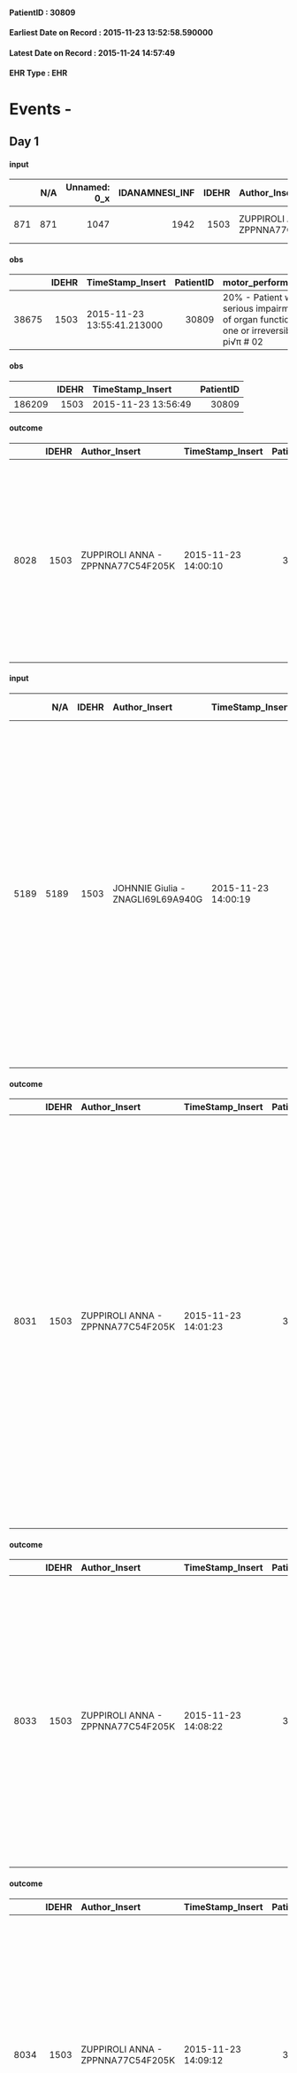 
#### PatientID : 30809
#### Earliest Date on Record : 2015-11-23 13:52:58.590000
#### Latest Date on Record : 2015-11-24 14:57:49
#### EHR Type : EHR

# Events - 

## Day 1

#### input
|     |    N/A |   Unnamed: 0_x |   IDANAMNESI_INF |   IDEHR | Author_Insert                     | TimeStamp_Insert           | EHRType   |   PatientID |   IDDigitalSignDocument |   Non_Rilevabile_x | Note_Non_Rilevabile_x   | perc_salute               | rapporti_fam   | persone_vicine   | Caregiver   | Note_Elim_urinaria                         |
|----:|-------:|---------------:|-----------------:|--------:|:----------------------------------|:---------------------------|:----------|------------:|------------------------:|-------------------:|:------------------------|:--------------------------|:---------------|:-----------------|:------------|:-------------------------------------------|
| 871 |    871 |           1047 |             1942 |    1503 | ZUPPIROLI ANNA - ZPPNNA77C54F205K | 2015-11-23 13:52:58.590000 | EHR       |       30809 |                  194260 |                  0 | NR                      | perdit√ † Performance # 0 | is # 0         | brother and son  | wife        | absorbency. diuresis last morning of 23/11 |

#### obs
|       |   IDEHR | TimeStamp_Insert           |   PatientID | motor_performance                                                                       |
|------:|--------:|:---------------------------|------------:|:----------------------------------------------------------------------------------------|
| 38675 |    1503 | 2015-11-23 13:55:41.213000 |       30809 | 20% - Patient with serious impairment of organ functions, one or irreversible pi√π # 02 |

#### obs
|        |   IDEHR | TimeStamp_Insert    |   PatientID |
|-------:|--------:|:--------------------|------------:|
| 186209 |    1503 | 2015-11-23 13:56:49 |       30809 |

#### outcome
|      |   IDEHR | Author_Insert                     | TimeStamp_Insert    |   PatientID |   IDDigitalSignDocument |   IDPAI_VIDAS | opt_problem                         |   opt_problem_num | opt_obiettivo                                                                                                                                                                              |   opt_obiettivo_num | opt_stato_problema   |   opt_stato_problema_num | opt_interventi                                                                                                                                                                                                      |   opt_interventi_num |
|-----:|--------:|:----------------------------------|:--------------------|------------:|------------------------:|--------------:|:------------------------------------|------------------:|:-------------------------------------------------------------------------------------------------------------------------------------------------------------------------------------------|--------------------:|:---------------------|-------------------------:|:--------------------------------------------------------------------------------------------------------------------------------------------------------------------------------------------------------------------|---------------------:|
| 8028 |    1503 | ZUPPIROLI ANNA - ZPPNNA77C54F205K | 2015-11-23 14:00:10 |       30809 |                  194264 |         10057 | Deficit in the care of s√® # 25 = 0 |                 4 | Maintain dignity ¬ † of the patient, where possible, helping him to accept their own limitations, considering himself realistic and objective (eating, bathing, dressing, delete) # 42 = 0 |                   4 | Open Problem # 1     |                        1 | PAI Implementation - Ensuring the right privacy # 182 = 0; Counseling - Encourage to express feelings about the care deficit s # 184 = 0; PAI Implementation - completely replace the activity † everyday # 183 = 0 |                    4 |

#### input
|      |    N/A |   IDEHR | Author_Insert                     | TimeStamp_Insert    | EHRType   |   PatientID |   IDDigitalSignDocument | persone_vicine   |   Unnamed: 0_y |   IDANAMNESI_MED |   Non_Rilevabile_y | Note_Non_Rilevabile_y   | diagnosis                                                                                                                                                                                                                                                                                                                                 |
|-----:|-------:|--------:|:----------------------------------|:--------------------|:----------|------------:|------------------------:|:-----------------|---------------:|-----------------:|-------------------:|:------------------------|:------------------------------------------------------------------------------------------------------------------------------------------------------------------------------------------------------------------------------------------------------------------------------------------------------------------------------------------|
| 5189 |   5189 |    1503 | JOHNNIE Giulia - ZNAGLI69L69A940G | 2015-11-23 14:00:19 | EHR       |       30809 |                  194265 | N/A              |           2568 |             3133 |                  0 | NR                      | multifocal hepatocellular carcinoma of HCV. progression and subsequent pulmonary lymph node and peritoneal. pluritrattato with locoregional therapies (TACE), RT on lesion in inguinal dx. anemia, dismielopoiesi against those three maturative series. in history: prostatic hypertrophy, arterial hypertension. ICD9: 1552, 1970, 1965 |

#### outcome
|      |   IDEHR | Author_Insert                     | TimeStamp_Insert    |   PatientID |   IDDigitalSignDocument |   IDPAI_VIDAS | opt_problem                                                |   opt_problem_num | opt_obiettivo                                                                                                   |   opt_obiettivo_num | opt_stato_problema   |   opt_stato_problema_num | opt_interventi                                                                                                                                                                                                                                                                                                                                                                                                                                                                                                  |   opt_interventi_num |
|-----:|--------:|:----------------------------------|:--------------------|------------:|------------------------:|--------------:|:-----------------------------------------------------------|------------------:|:----------------------------------------------------------------------------------------------------------------|--------------------:|:---------------------|-------------------------:|:----------------------------------------------------------------------------------------------------------------------------------------------------------------------------------------------------------------------------------------------------------------------------------------------------------------------------------------------------------------------------------------------------------------------------------------------------------------------------------------------------------------|---------------------:|
| 8031 |    1503 | ZUPPIROLI ANNA - ZPPNNA77C54F205K | 2015-11-23 14:01:23 |       30809 |                  194271 |         10060 | Alteration or risk of impairment of lung function # 26 = 0 |                 3 | The patient will present deeper breaths with effective removal of the pulmonary secretions, if present # 43 = 0 |                   4 | Open Problem # 1     |                        1 | Implementation PAI - Position the patient in a semi-seated position and, if necessary, administer O2 therapy # 225 = 0; Implementation of the PAI - Therapeutic adjustment # 232 = 0; Implementation of the PAI - Administer the drugs correctly as prescribed # 233 = 0; Implementation of the PAI - Evaluate the effectiveness of drug administration # 234 = 0; Counseling - Sharing with the patient the therapeutic path # 235 = 0; Counseling - Sharing with the caregiver the therapeutic path # 236 = 0 |                    4 |

#### outcome
|      |   IDEHR | Author_Insert                     | TimeStamp_Insert    |   PatientID |   IDDigitalSignDocument |   IDPAI_VIDAS | opt_problem               |   opt_problem_num | opt_obiettivo                                                                                         |   opt_obiettivo_num | ds_note           | opt_stato_problema   |   opt_stato_problema_num | opt_interventi                                                                                                                                                                                                                                                                                                         |   opt_interventi_num |
|-----:|--------:|:----------------------------------|:--------------------|------------:|------------------------:|--------------:|:--------------------------|------------------:|:------------------------------------------------------------------------------------------------------|--------------------:|:------------------|:---------------------|-------------------------:|:-----------------------------------------------------------------------------------------------------------------------------------------------------------------------------------------------------------------------------------------------------------------------------------------------------------------------|---------------------:|
| 8033 |    1503 | ZUPPIROLI ANNA - ZPPNNA77C54F205K | 2015-11-23 14:08:22 |       30809 |                  194274 |         10062 | Altered sleep / wake # 31 |                 4 | The patient report † † he slept satisfactorily in terms of quality ¬ † both in terms of quantity # 62 |                   4 | inpatient hospice | closed Problem # 2   |                        2 | PAI Implementation - therapeutic upgrading # 519; PAI Implementation - properly administer the drugs as prescription # 520; PAI Implementation - To evaluate the efficacy of drug delivery # 521; Counseling - Share with caregiver therapeutic path # 523; Counseling - Share with the patient therapeutic path # 522 |                    4 |

#### outcome
|      |   IDEHR | Author_Insert                     | TimeStamp_Insert    |   PatientID |   IDDigitalSignDocument |   IDPAI_VIDAS | opt_problem                                            |   opt_problem_num | opt_obiettivo                                                                                              |   opt_obiettivo_num | ds_note           | opt_stato_problema   |   opt_stato_problema_num | opt_interventi                                                                                                                                                                                                                                                                                    |   opt_interventi_num |
|-----:|--------:|:----------------------------------|:--------------------|------------:|------------------------:|--------------:|:-------------------------------------------------------|------------------:|:-----------------------------------------------------------------------------------------------------------|--------------------:|:------------------|:---------------------|-------------------------:|:--------------------------------------------------------------------------------------------------------------------------------------------------------------------------------------------------------------------------------------------------------------------------------------------------|---------------------:|
| 8034 |    1503 | ZUPPIROLI ANNA - ZPPNNA77C54F205K | 2015-11-23 14:09:12 |       30809 |                  194277 |         10063 | Alteration or risk of impairment of lung function # 26 |                 3 | The patient will not present symptoms that will reduce QoL (epistaxis, cough, hemoptysis, hemoptysis) # 45 |                   3 | inpatient hospice | closed Problem # 2   |                        2 | PAI Implementation - therapeutic upgrading # 275; PAI Implementation - To evaluate the efficacy of drug delivery # 277; Information - Inform the patient / caregiver on the signs and symptoms prevalent # 281; Education - Educate the caregiver / patient recognition / symptom treatment # 280 |                    4 |

#### outcome
|      |   IDEHR | Author_Insert                     | TimeStamp_Insert    |   PatientID |   IDDigitalSignDocument |   IDPAI_VIDAS | opt_problem                                                |   opt_problem_num | opt_obiettivo                                                |   opt_obiettivo_num | ds_note           | opt_stato_problema   |   opt_stato_problema_num | opt_interventi                                                                                                                                                                                 |   opt_interventi_num |
|-----:|--------:|:----------------------------------|:--------------------|------------:|------------------------:|--------------:|:-----------------------------------------------------------|------------------:|:-------------------------------------------------------------|--------------------:|:------------------|:---------------------|-------------------------:|:-----------------------------------------------------------------------------------------------------------------------------------------------------------------------------------------------|---------------------:|
| 8037 |    1503 | ZUPPIROLI ANNA - ZPPNNA77C54F205K | 2015-11-23 14:10:32 |       30809 |                  194281 |         10066 | Impaired mobility † / limitation of physical movement # 27 |                 1 | The patient manterr√ † ¬ † ¬ † † mobilit√ the remaining # 49 |                   2 | inpatient hospice | closed Problem # 2   |                        2 | Educational - Teach the patient alternative movements # 370; PAI Implementation - Evaluate given mobility † # 368; PAI Implementation - Help the patient favoring its remaining capacity # 369 |                    1 |

#### outcome
|      |   IDEHR | Author_Insert                     | TimeStamp_Insert    |   PatientID |   IDDigitalSignDocument |   IDPAI_VIDAS | opt_problem                                                |   opt_problem_num | opt_obiettivo                                                                                                                                                                                      |   opt_obiettivo_num | ds_note           | opt_stato_problema   |   opt_stato_problema_num | opt_interventi                                                                                                                                                                                                                                                                                                         |   opt_interventi_num |
|-----:|--------:|:----------------------------------|:--------------------|------------:|------------------------:|--------------:|:-----------------------------------------------------------|------------------:|:---------------------------------------------------------------------------------------------------------------------------------------------------------------------------------------------------|--------------------:|:------------------|:---------------------|-------------------------:|:-----------------------------------------------------------------------------------------------------------------------------------------------------------------------------------------------------------------------------------------------------------------------------------------------------------------------|---------------------:|
| 8038 |    1503 | ZUPPIROLI ANNA - ZPPNNA77C54F205K | 2015-11-23 14:11:40 |       30809 |                  194282 |         10067 | Impaired mobility † / limitation of physical movement # 27 |                 1 | The patient utilizzer√ † ¬ † aids designed to increase the mobilit√ † ¬ † ¬ † ¬ß by establishing priorit√ attivit√ † for † ¬ † daily and reaching the awareness of the limits of his own body # 48 |                   4 | inpatient hospice | closed Problem # 2   |                        2 | PAI Implementation - Encourage the patient in setting priorit√ † ¬ † ¬ † attivit√ for daily † # 340; Aids - Request supply of articulated bed with sides # 347; Aids - Request supply of bedsore air mattress and compressor # 348 ; aids - Request supply handle bed # 349; aids - Request supply of convenient # 355 |                    4 |

#### outcome
|      |   IDEHR | Author_Insert                     | TimeStamp_Insert    |   PatientID |   IDDigitalSignDocument |   IDPAI_VIDAS | opt_problem                                                |   opt_problem_num | opt_obiettivo            |   opt_obiettivo_num | ds_note           | opt_stato_problema   |   opt_stato_problema_num | opt_interventi                                                             |   opt_interventi_num |
|-----:|--------:|:----------------------------------|:--------------------|------------:|------------------------:|--------------:|:-----------------------------------------------------------|------------------:|:-------------------------|--------------------:|:------------------|:---------------------|-------------------------:|:---------------------------------------------------------------------------|---------------------:|
| 8039 |    1503 | ZUPPIROLI ANNA - ZPPNNA77C54F205K | 2015-11-23 14:12:47 |       30809 |                  194283 |         10068 | Impaired mobility † / limitation of physical movement # 27 |                 1 | Palliative Sedation # 51 |                   4 | inpatient hospice | closed Problem # 2   |                        2 | PAI Implementation - properly I administer the drugs as prescription # 382 |                    4 |

#### obs
|        |   IDEHR | TimeStamp_Insert           |   PatientID |
|-------:|--------:|:---------------------------|------------:|
| 287051 |    1503 | 2015-11-23 15:13:40.667000 |       30809 |

#### obs
|      |   IDEHR | TimeStamp_Insert           |   PatientID | asthenia   | dyspnoea   | agitation_behavior_freq   |
|-----:|--------:|:---------------------------|------------:|:-----------|:-----------|:--------------------------|
| 3928 |    1503 | 2015-11-23 15:16:38.773000 |       30809 | Severe # 3 | No # 0     | quiet # 0                 |

#### obs
|       |   IDEHR | TimeStamp_Insert           |   PatientID | chk_ausili_presidi   | opt_care_giver   | opt_dehydration   | cachexia     | dyspnoea        | motor_performance              | body_temp    | agitation_behavior_freq   |
|------:|--------:|:---------------------------|------------:|:---------------------|:-----------------|:------------------|:-------------|:----------------|:-------------------------------|:-------------|:--------------------------|
| 84372 |    1503 | 2015-11-23 16:47:13.763000 |       30809 | absorbency # 0       | This # 0         | Dehydration # 0   | cachexia # 0 | mild strain # 1 | bedridden, nontransferable # 5 | Apyrexia # 1 | quiet # 0                 |

#### obs
|        |   IDEHR | TimeStamp_Insert    |   PatientID |
|-------:|--------:|:--------------------|------------:|
| 135860 |    1503 | 2015-11-23 16:47:42 |       30809 |

#### obs
|       |   IDEHR | TimeStamp_Insert           |   PatientID | active_diuresis     | motor_performance                                                                       |
|------:|--------:|:---------------------------|------------:|:--------------------|:----------------------------------------------------------------------------------------|
| 38688 |    1503 | 2015-11-23 16:55:27.440000 |       30809 | active diuresis # 0 | 20% - Patient with serious impairment of organ functions, one or irreversible pi√π # 02 |

#### obs
|        |   IDEHR | TimeStamp_Insert    |   PatientID |
|-------:|--------:|:--------------------|------------:|
| 186255 |    1503 | 2015-11-23 16:56:12 |       30809 |

#### input
|      |    N/A |   IDEHR | Author_Insert                     | TimeStamp_Insert    | EHRType   |   PatientID |   IDDigitalSignDocument | persone_vicine   |   Unnamed: 0_y |   IDANAMNESI_MED |   Non_Rilevabile_y | Note_Non_Rilevabile_y   | diagnosis                                                                                                                                                                                                                                                                                                                                 |
|-----:|-------:|--------:|:----------------------------------|:--------------------|:----------|------------:|------------------------:|:-----------------|---------------:|-----------------:|-------------------:|:------------------------|:------------------------------------------------------------------------------------------------------------------------------------------------------------------------------------------------------------------------------------------------------------------------------------------------------------------------------------------|
| 5191 |   5191 |    1503 | JOHNNIE Giulia - ZNAGLI69L69A940G | 2015-11-23 17:15:14 | EHR       |       30809 |                  194610 | N/A              |           2575 |             3135 |                  0 | NR                      | multifocal hepatocellular carcinoma of HCV. progression and subsequent pulmonary lymph node and peritoneal. pluritrattato with locoregional therapies (TACE), RT on lesion in inguinal dx. anemia, dismielopoiesi against those three maturative series. in history: prostatic hypertrophy, arterial hypertension. ICD9: 1552, 1970, 1965 |

#### obs
|        |   IDEHR | TimeStamp_Insert    |   PatientID |
|-------:|--------:|:--------------------|------------:|
| 186293 |    1503 | 2015-11-24 05:27:08 |       30809 |

#### obs
|       |   IDEHR | TimeStamp_Insert           |   PatientID | chk_ausili_presidi   | dyspnoea    | motor_performance              | body_temp    |
|------:|--------:|:---------------------------|------------:|:---------------------|:------------|:-------------------------------|:-------------|
| 84385 |    1503 | 2015-11-24 06:39:16.727000 |       30809 | absorbency # 0       | at rest # 0 | bedridden, nontransferable # 5 | Apyrexia # 1 |

#### obs
|        |   IDEHR | TimeStamp_Insert    |   PatientID |
|-------:|--------:|:--------------------|------------:|
| 135870 |    1503 | 2015-11-24 06:40:29 |       30809 |

#### obs
|        |   IDEHR | TimeStamp_Insert    |   PatientID |
|-------:|--------:|:--------------------|------------:|
| 186298 |    1503 | 2015-11-24 08:34:14 |       30809 |

#### obs
|       |   IDEHR | TimeStamp_Insert           |   PatientID | personal_hygiene   | urine_elimination      | mobility     | active_diuresis     | dyspnoea    | motor_performance        | body_temp    | diet       |
|------:|--------:|:---------------------------|------------:|:-------------------|:-----------------------|:-------------|:--------------------|:------------|:-------------------------|:-------------|:-----------|
| 38708 |    1503 | 2015-11-24 09:00:41.480000 |       30809 | Employee # 4       | With help and aids # 3 | Employee # 4 | active diuresis # 0 | at rest # 0 | 10% - Patient dying # 01 | Apyrexia # 0 | Absent # 4 |

#### obs
|       |   IDEHR | TimeStamp_Insert           |   PatientID | personal_hygiene   | urine_elimination   | mobility   | hemorrhagic_manifestation   | speech   | cough   | nausea   | memory_deficit   | cognitive_deficit   | active_diuresis   | lack_of_appetite   | asthenia   | cachexia   | dyspnoea   | motor_performance   | body_temp   | mood   | diet   | cognitive_state   | feces_elimination   | consumption_help   |
|------:|--------:|:---------------------------|------------:|:-------------------|:--------------------|:-----------|:----------------------------|:---------|:--------|:---------|:-----------------|:--------------------|:------------------|:-------------------|:-----------|:-----------|:-----------|:--------------------|:------------|:-------|:-------|:------------------|:--------------------|:-------------------|
| 38711 |    1503 | 2015-11-24 09:15:13.100000 |       30809 | NR                 | NR                  | NR         | NR                          | NR       | NR      | NR       | NR               | NR                  | NR                | NR                 | NR         | NR         | NR         | NR                  | NR          | NR     | NR     | NR                | NR                  | NR                 |

#### input
|       |    N/A |   IDEHR | Author_Insert                     | TimeStamp_Insert    |   IDAccess | EHRType   |   PatientID |   IDDigitalSignDocument | persone_vicine   |   Unnamed: 0_y.1 |   IDDIAGNOSI_ICD |   Non_Rilevabile_y.1 | Note_Non_Rilevabile_y.1   | I_ICD                                                                            | II_ICD                                           | III_ICD                                                                                                            | I_Anno   |
|------:|-------:|--------:|:----------------------------------|:--------------------|-----------:|:----------|------------:|------------------------:|:-----------------|-----------------:|-----------------:|---------------------:|:--------------------------|:---------------------------------------------------------------------------------|:-------------------------------------------------|:-------------------------------------------------------------------------------------------------------------------|:---------|
| 14785 |  14785 |    1503 | JOHNNIE Giulia - ZNAGLI69L69A940G | 2015-11-24 10:05:02 |      11222 | EHR       |       30809 |                  194965 | N/A              |              346 |              346 |                    0 | NR                        | 1552 - Tumori maligni del fegato - non specificato se primitivi o secondari#2050 | 1970 - Tumori maligni secondari del polmone#2148 | 1965 - Tumori maligni secondari e non specificati dei linfonodi della regione inguinale e dell'arto inferiore#2144 | 2005#45  |

#### input
|       |    N/A |   IDEHR | Author_Insert                     | TimeStamp_Insert    | EHRType   |   PatientID |   IDDigitalSignDocument | persone_vicine   |   Unnamed: 0_y.1 |   IDDIAGNOSI_ICD |   Non_Rilevabile_y.1 | Note_Non_Rilevabile_y.1   | I_ICD                                                                            | II_ICD                                           | III_ICD                                                                                                            | IV_ICD                                                               | V_ICD                                                                                                                   | VI_ICD                                        | I_Anno   |
|------:|-------:|--------:|:----------------------------------|:--------------------|:----------|------------:|------------------------:|:-----------------|-----------------:|-----------------:|---------------------:|:--------------------------|:---------------------------------------------------------------------------------|:-------------------------------------------------|:-------------------------------------------------------------------------------------------------------------------|:---------------------------------------------------------------------|:------------------------------------------------------------------------------------------------------------------------|:----------------------------------------------|:---------|
| 14786 |  14786 |    1503 | JOHNNIE Giulia - ZNAGLI69L69A940G | 2015-11-24 10:09:13 | EHR       |       30809 |                  194975 | N/A              |              347 |              347 |                    0 | NR                        | 1552 - Tumori maligni del fegato - non specificato se primitivi o secondari#2050 | 1970 - Tumori maligni secondari del polmone#2148 | 1965 - Tumori maligni secondari e non specificati dei linfonodi della regione inguinale e dell'arto inferiore#2144 | 1976 - Tumori maligni secondari di retroperitoneo e peritoneo#2154=0 | 60000 - Ipertrofia prostatica benigna senza ostruzione urinaria ed altri sintomi delle basse vie urinarie (luts)#2364=0 | V667 - Trattamento per cure palliative#2402=0 | 2005#45  |

#### outcome
|      |   IDEHR | Author_Insert                           | TimeStamp_Insert    |   PatientID |   IDDigitalSignDocument |   IDPAI_VIDAS | opt_problem                                                |   opt_problem_num | opt_obiettivo                                                                                                   |   opt_obiettivo_num | ds_note                                                       | opt_stato_problema   |   opt_stato_problema_num | opt_interventi                                                                                                                                                                                                                                                                                                                                                                                                                                                                                                  |   opt_interventi_num |
|-----:|--------:|:----------------------------------------|:--------------------|------------:|------------------------:|--------------:|:-----------------------------------------------------------|------------------:|:----------------------------------------------------------------------------------------------------------------|--------------------:|:--------------------------------------------------------------|:---------------------|-------------------------:|:----------------------------------------------------------------------------------------------------------------------------------------------------------------------------------------------------------------------------------------------------------------------------------------------------------------------------------------------------------------------------------------------------------------------------------------------------------------------------------------------------------------|---------------------:|
| 8155 |    1503 | ESPINOZA C. JULIO C. - SPNJCS71M24Z611L | 2015-11-24 10:18:21 |       30809 |                  194978 |         10184 | Alteration or risk of impairment of lung function # 26 = 0 |                 3 | The patient will present deeper breaths with effective removal of the pulmonary secretions, if present # 43 = 0 |                   4 | the pc. √® passed away at 9:10 am. in his brother's presence. | closed Problem # 2   |                        2 | Implementation PAI - Position the patient in a semi-seated position and, if necessary, administer O2 therapy # 225 = 0; Implementation of the PAI - Therapeutic adjustment # 232 = 0; Implementation of the PAI - Administer the drugs correctly as prescribed # 233 = 0; Implementation of the PAI - Evaluate the effectiveness of drug administration # 234 = 0; Counseling - Sharing with the patient the therapeutic path # 235 = 0; Counseling - Sharing with the caregiver the therapeutic path # 236 = 0 |                    4 |

#### outcome
|      |   IDEHR | Author_Insert                           | TimeStamp_Insert    |   PatientID |   IDDigitalSignDocument |   IDPAI_VIDAS | opt_problem                         |   opt_problem_num | opt_obiettivo                                                                                                                                                                              |   opt_obiettivo_num | ds_note                                                       | opt_stato_problema   |   opt_stato_problema_num | opt_interventi                                                                                                                                                                                                      |   opt_interventi_num |
|-----:|--------:|:----------------------------------------|:--------------------|------------:|------------------------:|--------------:|:------------------------------------|------------------:|:-------------------------------------------------------------------------------------------------------------------------------------------------------------------------------------------|--------------------:|:--------------------------------------------------------------|:---------------------|-------------------------:|:--------------------------------------------------------------------------------------------------------------------------------------------------------------------------------------------------------------------|---------------------:|
| 8156 |    1503 | ESPINOZA C. JULIO C. - SPNJCS71M24Z611L | 2015-11-24 10:18:51 |       30809 |                  194979 |         10185 | Deficit in the care of s√® # 25 = 0 |                 4 | Maintain dignity ¬ † of the patient, where possible, helping him to accept their own limitations, considering himself realistic and objective (eating, bathing, dressing, delete) # 42 = 0 |                   4 | the pc. √® passed away at 9:10 am. in his brother's presence. | closed Problem # 2   |                        2 | PAI Implementation - Ensuring the right privacy # 182 = 0; Counseling - Encourage to express feelings about the care deficit s # 184 = 0; PAI Implementation - completely replace the activity † everyday # 183 = 0 |                    4 |

#### death
|     |   IDDecesso |   IDEHR | Author_Insert                     | TimeStamp_Insert    |   PatientID |   IDDigitalSignDocument | Date                | Luogo_decesso     |
|----:|------------:|--------:|:----------------------------------|:--------------------|------------:|------------------------:|:--------------------|:------------------|
| 408 |         411 |    1503 | JOHNNIE Giulia - ZNAGLI69L69A940G | 2015-11-24 10:27:02 |       30809 |                  194997 | 2015-11-24 09:10:00 | Vidas Hospice # 1 |

#### care
|      |   IDEHR | Author_Insert                           | TimeStamp_Insert    | EHRType   |   PatientID |   IDGESTIONE_AUSILI |   ds_ncons |   opt_annulla_consegna | ds_note_x                                    | dt_Ric_consegna     | dt_ric_cons_forn    | opt_ausilio            |
|-----:|--------:|:----------------------------------------|:--------------------|:----------|------------:|--------------------:|-----------:|-----------------------:|:---------------------------------------------|:--------------------|:--------------------|:-----------------------|
| 3218 |    3118 | martinoli massimo l. - mrtmsm69t31f205t | 2015-11-24 12:00:13 | amb       |       30809 |                3071 |      26558 |                      1 | why only travel in hospital hospice and died | 2015-11-20 00:00:00 | 2015-11-23 00:00:00 | comfortable chair # 21 |

#### care
|      |   IDEHR | Author_Insert                           | TimeStamp_Insert    | EHRType   |   PatientID |   IDGESTIONE_AUSILI |   ds_ncons |   opt_annulla_consegna | ds_note_x                                    | dt_Ric_consegna     | dt_ric_cons_forn    | opt_ausilio                             |
|-----:|--------:|:----------------------------------------|:--------------------|:----------|------------:|--------------------:|-----------:|-----------------------:|:---------------------------------------------|:--------------------|:--------------------|:----------------------------------------|
| 3219 |    3118 | martinoli massimo l. - mrtmsm69t31f205t | 2015-11-24 12:00:27 | amb       |       30809 |                3072 |      26558 |                      1 | why only travel in hospital hospice and died | 2015-11-20 00:00:00 | 2015-11-23 00:00:00 | antid air mattress with compressor # 16 |

#### care
|      |   IDEHR | Author_Insert                           | TimeStamp_Insert    | EHRType   |   PatientID |   IDGESTIONE_AUSILI |   ds_ncons |   opt_annulla_consegna | ds_note_x                                    | dt_Ric_consegna     | dt_ric_cons_forn    | opt_ausilio                                     |
|-----:|--------:|:----------------------------------------|:--------------------|:----------|------------:|--------------------:|-----------:|-----------------------:|:---------------------------------------------|:--------------------|:--------------------|:------------------------------------------------|
| 3220 |    3118 | martinoli massimo l. - mrtmsm69t31f205t | 2015-11-24 12:00:42 | amb       |       30809 |                3073 |      26558 |                      1 | why only travel in hospital hospice and died | 2015-11-20 00:00:00 | 2015-11-23 00:00:00 | electronic articulated bed with side rails # 14 |


## Day 2

#### input
|       |    N/A |   IDEHR | Author_Insert                        | TimeStamp_Insert    | EHRType   |   PatientID |   IDDigitalSignDocument | persone_vicine   |   Unnamed: 0_y.1 |   IDDIAGNOSI_ICD |   Non_Rilevabile_y.1 | Note_Non_Rilevabile_y.1   | I_ICD                                             | II_ICD                                           | III_ICD                                                                                                            | IV_ICD                                                               | V_ICD                                                                                                                   | VI_ICD                                        | I_Anno   |
|------:|-------:|--------:|:-------------------------------------|:--------------------|:----------|------------:|------------------------:|:-----------------|-----------------:|-----------------:|---------------------:|:--------------------------|:--------------------------------------------------|:-------------------------------------------------|:-------------------------------------------------------------------------------------------------------------------|:---------------------------------------------------------------------|:------------------------------------------------------------------------------------------------------------------------|:----------------------------------------------|:---------|
| 14787 |  14787 |    1503 | Calamida Fabrizio - CLMFRZ71S19F205R | 2015-11-24 14:57:49 | EHR       |       30809 |                  195357 | N/A              |              348 |              348 |                    0 | NR                        | 1550 - Tumori maligni primitivi del fegato#2048=0 | 1970 - Tumori maligni secondari del polmone#2148 | 1965 - Tumori maligni secondari e non specificati dei linfonodi della regione inguinale e dell'arto inferiore#2144 | 1976 - Tumori maligni secondari di retroperitoneo e peritoneo#2154=0 | 60000 - Ipertrofia prostatica benigna senza ostruzione urinaria ed altri sintomi delle basse vie urinarie (luts)#2364=0 | V667 - Trattamento per cure palliative#2402=0 | 2005#45  |


